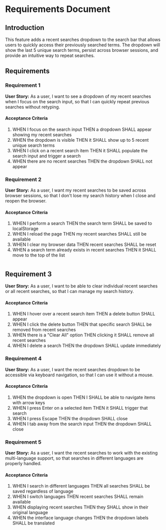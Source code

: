 # Requirements Document

## Introduction

This feature adds a recent searches dropdown to the search bar that allows users to quickly access their previously searched terms. The dropdown will show the last 5 unique search terms, persist across browser sessions, and provide an intuitive way to repeat searches.

## Requirements

### Requirement 1

**User Story:** As a user, I want to see a dropdown of my recent searches when I focus on the search input, so that I can quickly repeat previous searches without retyping.

#### Acceptance Criteria

1. WHEN I focus on the search input THEN a dropdown SHALL appear showing my recent searches
2. WHEN the dropdown is visible THEN it SHALL show up to 5 recent unique search terms
3. WHEN I click on a recent search item THEN it SHALL populate the search input and trigger a search
4. WHEN there are no recent searches THEN the dropdown SHALL not appear

### Requirement 2

**User Story:** As a user, I want my recent searches to be saved across browser sessions, so that I don't lose my search history when I close and reopen the browser.

#### Acceptance Criteria

1. WHEN I perform a search THEN the search term SHALL be saved to localStorage
2. WHEN I reload the page THEN my recent searches SHALL still be available
3. WHEN I clear my browser data THEN recent searches SHALL be reset
4. WHEN a search term already exists in recent searches THEN it SHALL move to the top of the list
#
## Requirement 3

**User Story:** As a user, I want to be able to clear individual recent searches or all recent searches, so that I can manage my search history.

#### Acceptance Criteria

1. WHEN I hover over a recent search item THEN a delete button SHALL appear
2. WHEN I click the delete button THEN that specific search SHALL be removed from recent searches
3. WHEN there is a "Clear All" option THEN clicking it SHALL remove all recent searches
4. WHEN I delete a search THEN the dropdown SHALL update immediately

### Requirement 4

**User Story:** As a user, I want the recent searches dropdown to be accessible via keyboard navigation, so that I can use it without a mouse.

#### Acceptance Criteria

1. WHEN the dropdown is open THEN I SHALL be able to navigate items with arrow keys
2. WHEN I press Enter on a selected item THEN it SHALL trigger that search
3. WHEN I press Escape THEN the dropdown SHALL close
4. WHEN I tab away from the search input THEN the dropdown SHALL close

### Requirement 5

**User Story:** As a user, I want the recent searches to work with the existing multi-language support, so that searches in different languages are properly handled.

#### Acceptance Criteria

1. WHEN I search in different languages THEN all searches SHALL be saved regardless of language
2. WHEN I switch languages THEN recent searches SHALL remain available
3. WHEN displaying recent searches THEN they SHALL show in their original language
4. WHEN the interface language changes THEN the dropdown labels SHALL be translated